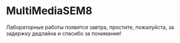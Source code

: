 # MultiMediaSEM8

Лабораторные работы появятся завтра, простите, пожалуйста, за задержку дедлайна и спасибо за понимание!
